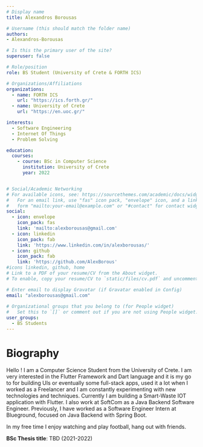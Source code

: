 ```yaml
---
# Display name
title: Alexandros Borousas

# Username (this should match the folder name)
authors:
- Alexandros-Borousas

# Is this the primary user of the site?
superuser: false

# Role/position
role: BS Student (University of Crete & FORTH ICS)

# Organizations/Affiliations
organizations:
  - name: FORTH ICS
    url: "https://ics.forth.gr/"
  - name: University of Crete
    url: "https://en.uoc.gr/"

interests:
  - Software Engineering
  - Internet Of Things
  - Problem Solving

education:
  courses:
    - course: BSc in Computer Science
      institution: University of Crete
      year: 2022 


# Social/Academic Networking
# For available icons, see: https://sourcethemes.com/academic/docs/widgets/#icons
#   For an email link, use "fas" icon pack, "envelope" icon, and a link in the
#   form "mailto:your-email@example.com" or "#contact" for contact widget.
social:
  - icon: envelope
    icon_pack: fas
    link: 'mailto:alexborousas@gmail.com'
  - icon: linkedin
    icon_pack: fab
    link: 'https://www.linkedin.com/in/alexborousas/'
  - icon: github
    icon_pack: fab
    link: 'https://github.com/AlexBorous'
#icons linkedin, github, home
# Link to a PDF of your resume/CV from the About widget.
# To enable, copy your resume/CV to `static/files/cv.pdf` and uncomment the lines below.  

# Enter email to display Gravatar (if Gravatar enabled in Config)
email: "alexborousas@gmail.com"
  
# Organizational groups that you belong to (for People widget)
#   Set this to `[]` or comment out if you are not using People widget.  
user_groups:
  - BS Students
---
```


# Biography

Hello ! I am a Computer Science Student from the University of Crete. 
I am very interested in the Flutter Framework and Dart language and it is my go to for building UIs or eventually some full-stack apps,
used it a lot when I worked as a Freelancer and I am constantly experimenting with new technologies and techniques.
Currently I am building a Smart-Waste IOT application with Flutter.
I also work at SoftCom as a Java Backend Software Engineer.
Previously, I have worked as a Software Engineer Intern at Blueground, 
focused on Java Backend with Spring Boot.

In my free time I enjoy watching and play football, hang out with friends.

**BSc Thesis title**: TBD (2021-2022)